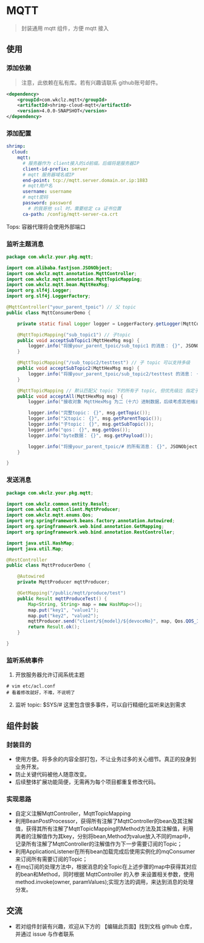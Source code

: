 # MQTT

> 封装通用 mqtt 组件，方便 mqtt 接入

## 使用

### 添加依赖
> 注意，此依赖在私有库。若有兴趣请联系 github账号邮件。
```xml
<dependency>
    <groupId>com.wkclz.mqtt</groupId>
    <artifactId>shrimp-cloud-mqtt</artifactId>
    <version>4.0.0-SNAPSHOT</version>
</dependency>
```

### 添加配置
```yaml
shrimp:
  cloud:
    mqtt:
      # 服务器作为 client接入的id前缀。后缀将是服务器IP
      client-id-prefix: server
      # mqtt 服务器域名或IP
      end-point: tcp://mqtt.server.domain.or.ip:1883
      # mqtt用户名
      username: username
      # mqtt密码
      password: password
        # 的我哥他 ssl 时，需要给定 ca 证书位置
      ca-path: /config/mqtt-server-ca.crt
```
Tops: 容器代理将会使用外部端口

### 监听主题消息
```java
package com.wkclz.your.pkg.mqtt;

import com.alibaba.fastjson.JSONObject;
import com.wkclz.mqtt.annotation.MqttController;
import com.wkclz.mqtt.annotation.MqttTopicMapping;
import com.wkclz.mqtt.bean.MqttHexMsg;
import org.slf4j.Logger;
import org.slf4j.LoggerFactory;

@MqttController("your_parent_tpoic") // 父 topic
public class MqttConsumerDemo {

    private static final Logger logger = LoggerFactory.getLogger(MqttConsumerDemo.class);

    @MqttTopicMapping("sub_topic1") // 子topic
    public void acceptSubTopic1(MqttHexMsg msg) {
        logger.info("将接your_parent_tpoic/sub_topic1 的消息： {}", JSONObject.toJSONString(msg));
    }

    @MqttTopicMapping("/sub_topic2/testtest") // 子 topic 可以支持多级
    public void acceptSubTopic2(MqttHexMsg msg) {
        logger.info("将接your_parent_tpoic/sub_topic2/testtest 的消息： {}", JSONObject.toJSONString(msg));
    }

    @MqttTopicMapping // 默认匹配父 topic 下的所有子 topic, 但优先级比 指定子 topic 场景低。
    public void acceptAll(MqttHexMsg msg) {
        logger.info("接收对象 MqttHexMsg 为二（十六）进制数据，后续考虑其他格式的数据： {}", JSONObject.toJSONString(msg));

        logger.info("完整topic： {}", msg.getTopic());
        logger.info("父topic： {}", msg.getParentTopic());
        logger.info("子topic： {}", msg.getSubTopic());
        logger.info("qos： {}", msg.getQos());
        logger.info("byte数据： {}", msg.getPayload());

        logger.info("将接your_parent_tpoic/# 的所有消息： {}", JSONObject.toJSONString(msg));
    }

}
```

### 发送消息
```java
package com.wkclz.your.pkg.mqtt;

import com.wkclz.common.entity.Result;
import com.wkclz.mqtt.client.MqttProducer;
import com.wkclz.mqtt.enums.Qos;
import org.springframework.beans.factory.annotation.Autowired;
import org.springframework.web.bind.annotation.GetMapping;
import org.springframework.web.bind.annotation.RestController;

import java.util.HashMap;
import java.util.Map;

@RestController
public class MqttProducerDemo {

    @Autowired
    private MqttProducer mqttProducer;

    @GetMapping("/public/mqtt/produce/test")
    public Result mqttProduceTest() {
        Map<String, String> map = new HashMap<>();
        map.put("key1", "value1");
        map.put("key2", "value2");
        mqttProducer.send("client/${model}/${devoceNo}", map, Qos.QOS_1);
        return Result.ok();
    }

}
```
### 监听系统事件
1. 开放服务器允许订阅系统主题
```shell
# vim etc/acl.conf
# 看着修改就好，不难，不说明了
```
2. 监听 topic: $SYS/# 这里包含很多事件，可以自行精细化监听来达到需求


## 组件封装

### 封装目的
- 使用方便。将多余的内容全部打包，不让业务过多的关心细节。真正的投身到业务开发。
- 防止关键代码被他人随意改变。
- 后续整体扩展功能简便，无需再为每个项目都重复修改代码。

### 实现思路

- 自定义注解MqttController，MqttTopicMapping
- 利用BeanPostProcessor，获得所有注解了MqttController的bean及其注解值，获得其所有注解了MqttTopicMapping的Method方法及其注解值，利用两者的注解值作为其key，分别将bean,Method为value放入不同的map中，记录所有注解了MqttController的注解值作为下一步需要订阅的Topic；
- 利用ApplicationListener在所有bean加载完成后使用实例化的mqConsumer来订阅所有需要订阅的Topic；
- 在mq订阅的处理方法中，根据消息的全Topic在上述步骤的map中获得其对应的bean和Method，同时根据 MqttController 的入参 来设置相关参数，使用method.invoke(owner, paramValues);实现方法的调用，来达到消息的处理分发。

## 交流

- 若对组件封装有兴趣，欢迎从下方的 【编辑此页面】找到文档 github 仓库，并通过 issue 与作者联系